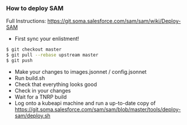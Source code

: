 ### How to deploy SAM

Full Instructions: https://git.soma.salesforce.com/sam/sam/wiki/Deploy-SAM

* First sync your enlistment!

```sh
$ git checkout master
$ git pull --rebase upstream master
$ git push
```

* Make your changes to images.jsonnet / config.jsonnet
* Run build.sh
* Check that everything looks good
* Check in your changes
* Wait for a TNRP build
* Log onto a kubeapi machine and run a up-to-date copy of https://git.soma.salesforce.com/sam/sam/blob/master/tools/deploy-sam/deploy.sh
